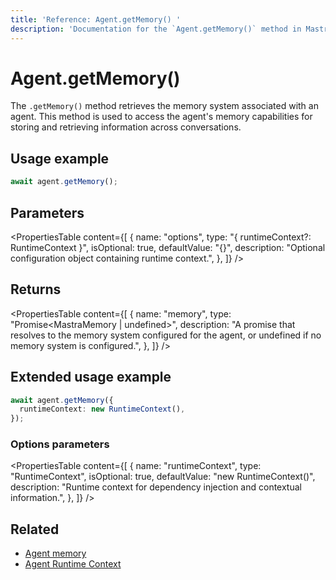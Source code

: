 ```yaml
---
title: 'Reference: Agent.getMemory() '
description: 'Documentation for the `Agent.getMemory()` method in Mastra agents, which retrieves the memory system associated with the agent.'
---
```


# Agent.getMemory()

The `.getMemory()` method retrieves the memory system associated with an agent. This method is used to access the agent's memory capabilities for storing and retrieving information across conversations.

## Usage example

```typescript copy
await agent.getMemory();
```

## Parameters

<PropertiesTable
content={[
{
name: "options",
type: "{ runtimeContext?: RuntimeContext }",
isOptional: true,
defaultValue: "{}",
description: "Optional configuration object containing runtime context.",
},
]}
/>

## Returns

<PropertiesTable
content={[
{
name: "memory",
type: "Promise<MastraMemory | undefined>",
description: "A promise that resolves to the memory system configured for the agent, or undefined if no memory system is configured.",
},
]}
/>

## Extended usage example

```typescript copy
await agent.getMemory({
  runtimeContext: new RuntimeContext(),
});
```

### Options parameters

<PropertiesTable
content={[
{
name: "runtimeContext",
type: "RuntimeContext",
isOptional: true,
defaultValue: "new RuntimeContext()",
description: "Runtime context for dependency injection and contextual information.",
},
]}
/>

## Related

- [Agent memory](../../docs/agents/agent-memory)
- [Agent Runtime Context](../../docs/agents/runtime-context)

